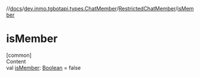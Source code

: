 //[docs](../../../index.md)/[dev.inmo.tgbotapi.types.ChatMember](../index.md)/[RestrictedChatMember](index.md)/[isMember](is-member.md)



# isMember  
[common]  
Content  
val [isMember](is-member.md): [Boolean](https://kotlinlang.org/api/latest/jvm/stdlib/kotlin/-boolean/index.html) = false  




